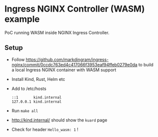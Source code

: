 # Ingress NGINX Controller (WASM) example

PoC running WASM inside NGINX Ingress Controller.

## Setup

- Follow <https://github.com/markdingram/ingress-nginx/commit/0ccdc763ed4c417066f3953eaf94ffeb0279e0da> to build a local Ingress NGINX container with WASM support

- Install Kind, Rust, Helm etc

- Add to /etc/hosts

    ```
    ::1       kind.internal
    127.0.0.1 kind.internal
    ```

- Run `make all`


- http://kind.internal/ should show the `kuard` page


- Check for header `Hello_wasm: 1` !

